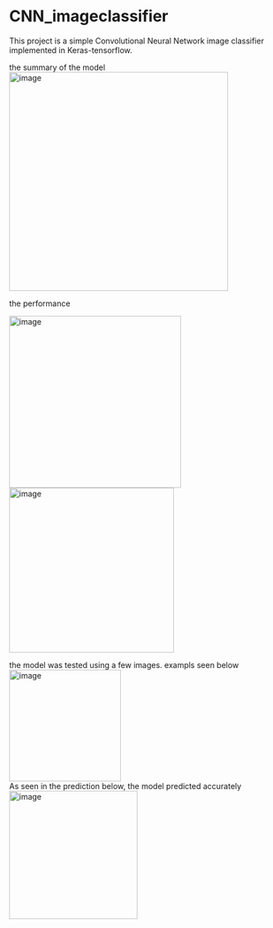 # CNN_imageclassifier
This project is a simple Convolutional Neural Network image classifier implemented in Keras-tensorflow.<br />

the summary of the model<br />
<img width="396" alt="image" src="https://user-images.githubusercontent.com/67218352/225058631-c2979109-39a9-4107-a3e5-8cd24e819c1e.png"> <br />

 the performance<br />
 
 <img width="311" alt="image" src="https://user-images.githubusercontent.com/67218352/225059092-9080cc36-4e61-4e50-be4b-3d5c9b3e1b89.png"> <br />
<img width="298" alt="image" src="https://user-images.githubusercontent.com/67218352/225059172-3fed359b-8131-46bf-8ab3-0d01315abdca.png"> <br />


the model was tested using a few images. exampls seen below <br />
<img width="202" alt="image" src="https://user-images.githubusercontent.com/67218352/225059729-386b7901-da20-4ecb-b208-5e2fcac63492.png"> <br />
 As seen in the prediction below, the model predicted accurately <br />
 <img width="232" alt="image" src="https://user-images.githubusercontent.com/67218352/225060203-9adbc0f4-8dd5-4da7-bd51-94a4d893a23d.png">
